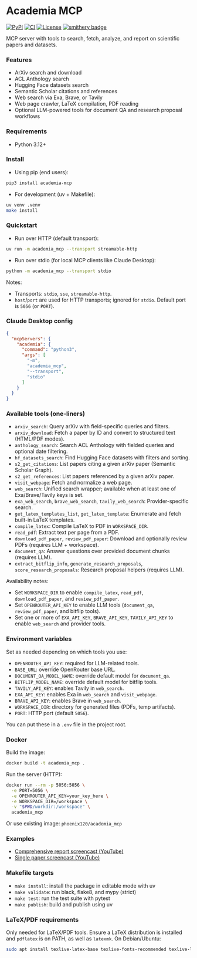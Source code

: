 # Academia MCP

[![PyPI](https://img.shields.io/pypi/v/academia-mcp?label=PyPI%20package)](https://pypi.org/project/academia-mcp/)
[![CI](https://github.com/IlyaGusev/academia_mcp/actions/workflows/python.yml/badge.svg)](https://github.com/IlyaGusev/academia_mcp/actions/workflows/python.yml)
[![License](https://img.shields.io/github/license/IlyaGusev/academia_mcp)](LICENSE)
[![smithery badge](https://smithery.ai/badge/@IlyaGusev/academia_mcp)](https://smithery.ai/server/@IlyaGusev/academia_mcp)

MCP server with tools to search, fetch, analyze, and report on scientific papers and datasets.

### Features
- ArXiv search and download
- ACL Anthology search
- Hugging Face datasets search
- Semantic Scholar citations and references
- Web search via Exa, Brave, or Tavily
- Web page crawler, LaTeX compilation, PDF reading
- Optional LLM-powered tools for document QA and research proposal workflows

### Requirements
- Python 3.12+

### Install
- Using pip (end users):
```bash
pip3 install academia-mcp
```

- For development (uv + Makefile):
```bash
uv venv .venv
make install
```

### Quickstart
- Run over HTTP (default transport):
```bash
uv run -m academia_mcp --transport streamable-http
```

- Run over stdio (for local MCP clients like Claude Desktop):
```bash
python -m academia_mcp --transport stdio
```

Notes:
- Transports: `stdio`, `sse`, `streamable-http`.
- `host`/`port` are used for HTTP transports; ignored for `stdio`. Default port is `5056` (or `PORT`).

### Claude Desktop config
```json
{
  "mcpServers": {
    "academia": {
      "command": "python3",
      "args": [
        "-m",
        "academia_mcp",
        "--transport",
        "stdio"
      ]
    }
  }
}
```

### Available tools (one-liners)
- `arxiv_search`: Query arXiv with field-specific queries and filters.
- `arxiv_download`: Fetch a paper by ID and convert to structured text (HTML/PDF modes).
- `anthology_search`: Search ACL Anthology with fielded queries and optional date filtering.
- `hf_datasets_search`: Find Hugging Face datasets with filters and sorting.
- `s2_get_citations`: List papers citing a given arXiv paper (Semantic Scholar Graph).
- `s2_get_references`: List papers referenced by a given arXiv paper.
- `visit_webpage`: Fetch and normalize a web page.
- `web_search`: Unified search wrapper; available when at least one of Exa/Brave/Tavily keys is set.
- `exa_web_search`, `brave_web_search`, `tavily_web_search`: Provider-specific search.
- `get_latex_templates_list`, `get_latex_template`: Enumerate and fetch built-in LaTeX templates.
- `compile_latex`: Compile LaTeX to PDF in `WORKSPACE_DIR`.
- `read_pdf`: Extract text per page from a PDF.
- `download_pdf_paper`, `review_pdf_paper`: Download and optionally review PDFs (requires LLM + workspace).
- `document_qa`: Answer questions over provided document chunks (requires LLM).
- `extract_bitflip_info`, `generate_research_proposals`, `score_research_proposals`: Research proposal helpers (requires LLM).

Availability notes:
- Set `WORKSPACE_DIR` to enable `compile_latex`, `read_pdf`, `download_pdf_paper`, and `review_pdf_paper`.
- Set `OPENROUTER_API_KEY` to enable LLM tools (`document_qa`, `review_pdf_paper`, and bitflip tools).
- Set one or more of `EXA_API_KEY`, `BRAVE_API_KEY`, `TAVILY_API_KEY` to enable `web_search` and provider tools.

### Environment variables
Set as needed depending on which tools you use:

- `OPENROUTER_API_KEY`: required for LLM-related tools.
- `BASE_URL`: override OpenRouter base URL.
- `DOCUMENT_QA_MODEL_NAME`: override default model for `document_qa`.
- `BITFLIP_MODEL_NAME`: override default model for bitflip tools.
- `TAVILY_API_KEY`: enables Tavily in `web_search`.
- `EXA_API_KEY`: enables Exa in `web_search` and `visit_webpage`.
- `BRAVE_API_KEY`: enables Brave in `web_search`.
- `WORKSPACE_DIR`: directory for generated files (PDFs, temp artifacts).
- `PORT`: HTTP port (default `5056`).

You can put these in a `.env` file in the project root.

### Docker
Build the image:
```bash
docker build -t academia_mcp .
```

Run the server (HTTP):
```bash
docker run --rm -p 5056:5056 \
  -e PORT=5056 \
  -e OPENROUTER_API_KEY=your_key_here \
  -e WORKSPACE_DIR=/workspace \
  -v "$PWD/workdir:/workspace" \
  academia_mcp
```

Or use existing image: `phoenix120/academia_mcp`

### Examples
- [Comprehensive report screencast (YouTube)](https://www.youtube.com/watch?v=4bweqQcN6w8)
- [Single paper screencast (YouTube)](https://www.youtube.com/watch?v=IAAPMptJ5k8)

### Makefile targets
- `make install`: install the package in editable mode with uv
- `make validate`: run black, flake8, and mypy (strict)
- `make test`: run the test suite with pytest
- `make publish`: build and publish using uv

### LaTeX/PDF requirements
Only needed for LaTeX/PDF tools. Ensure a LaTeX distribution is installed and `pdflatex` is on PATH, as well as `latexmk`. On Debian/Ubuntu:
```bash
sudo apt install texlive-latex-base texlive-fonts-recommended texlive-latex-extra texlive-science latexmk
```
